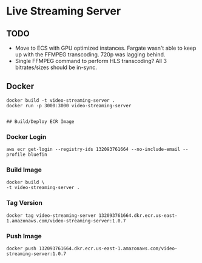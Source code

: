 # Live Streaming Server

## TODO
- Move to ECS with GPU optimized instances.  Fargate wasn't able to keep up with the FFMPEG transcoding.  720p was lagging behind.
- Single FFMPEG command to perform HLS transcoding?  All 3 bitrates/sizes should be in-sync.

## Docker
```
docker build -t video-streaming-server .
docker run -p 3000:3000 video-streaming-server


## Build/Deploy ECR Image
```

### Docker Login
```
aws ecr get-login --registry-ids 132093761664 --no-include-email --profile bluefin
```

### Build Image
```
docker build \
-t video-streaming-server .
```

### Tag Version
```
docker tag video-streaming-server 132093761664.dkr.ecr.us-east-1.amazonaws.com/video-streaming-server:1.0.7
```

### Push Image
```
docker push 132093761664.dkr.ecr.us-east-1.amazonaws.com/video-streaming-server:1.0.7
```